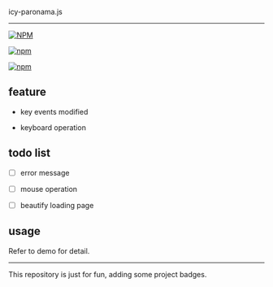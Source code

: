 icy-paronama.js

----

[![NPM](https://nodei.co/npm/icy-panorama.png?downloads=true&downloadRank=true&stars=true)](https://nodei.co/npm/icy-panorama/)


[![npm](https://img.shields.io/npm/dw/icy-panorama.svg?style=flat-square)](https://www.npmjs.com/package/icy-panorama)

[![npm](https://img.shields.io/npm/dt/icy-panorama.svg?style=flat-square)](https://www.npmjs.com/package/icy-panorama)

## feature

* key events modified

* keyboard operation


## todo list

- [ ] error message

- [ ] mouse operation

- [ ] beautify loading page


## usage

Refer to demo for detail.

----

This repository is just for fun, adding some project badges.
